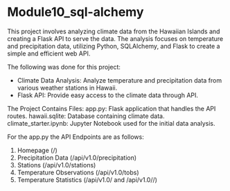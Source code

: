 # Module10_sql-alchemy
This project involves analyzing climate data from the Hawaiian Islands and creating a Flask API to serve the data. The analysis focuses on temperature and precipitation data, utilizing Python, SQLAlchemy, and Flask to create a simple and efficient web API.

The following was done for this project:
- Climate Data Analysis: Analyze temperature and precipitation data from various weather stations in Hawaii.
- Flask API: Provide easy access to the climate data through API.

The Project Contains Files:
app.py: Flask application that handles the API routes.
hawaii.sqlite: Database containing climate data.
climate_starter.ipynb: Jupyter Notebook used for the initial data analysis.

For the app.py the API Endpoints are as follows:
1. Homepage (/)
2. Precipitation Data (/api/v1.0/precipitation)
3. Stations (/api/v1.0/stations)
4. Temperature Observations (/api/v1.0/tobs)
5. Temperature Statistics (/api/v1.0/<start> and /api/v1.0/<start>/<end>)


